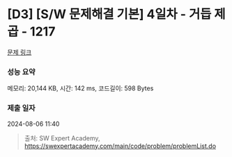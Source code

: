 # [D3] [S/W 문제해결 기본] 4일차 - 거듭 제곱 - 1217 

[문제 링크](https://swexpertacademy.com/main/code/problem/problemDetail.do?contestProbId=AV14dUIaAAUCFAYD) 

### 성능 요약

메모리: 20,144 KB, 시간: 142 ms, 코드길이: 598 Bytes

### 제출 일자

2024-08-06 11:40



> 출처: SW Expert Academy, https://swexpertacademy.com/main/code/problem/problemList.do